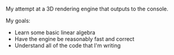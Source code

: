 My attempt at a 3D rendering engine that outputs to the console.

My goals:
- Learn some basic linear algebra
- Have the engine be reasonably fast and correct
- Understand all of the code that I'm writing

